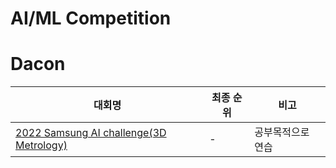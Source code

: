 
# AI/ML Competition

# Dacon 

| 대회명                                                                                 | 최종 순위 |  비고  | 
|-------------------------------------------------------------------------------------|--|---|
| [2022 Samsung AI challenge(3D Metrology)](./2022-Samsung-AI-Challenge-3D-Metrology) | - |  공부목적으로 연습 |
